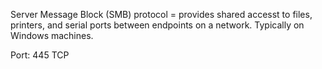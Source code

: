 Server Message Block (SMB) protocol = provides shared accesst to files, printers, and serial ports between endpoints on a network. Typically on Windows machines. 


Port: 445 TCP